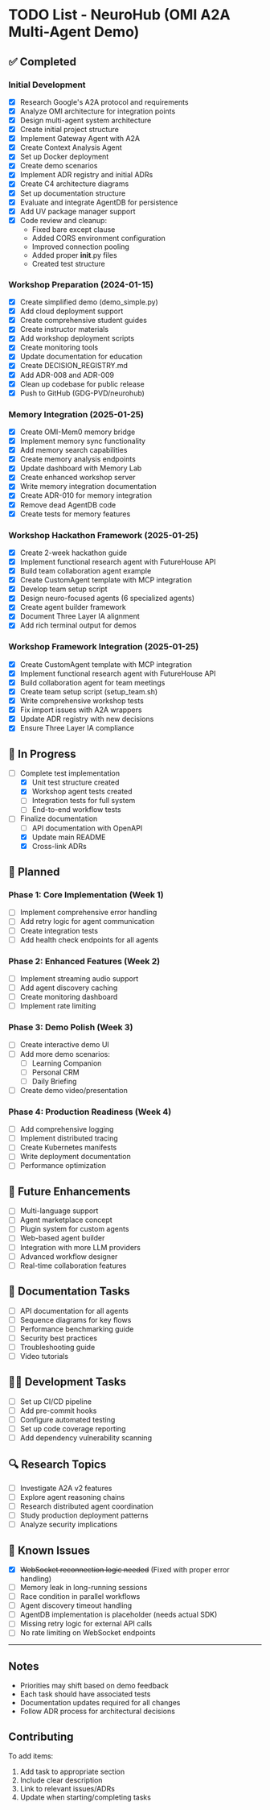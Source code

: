 # TODO List - NeuroHub (OMI A2A Multi-Agent Demo)

## ✅ Completed

### Initial Development
- [x] Research Google's A2A protocol and requirements
- [x] Analyze OMI architecture for integration points
- [x] Design multi-agent system architecture
- [x] Create initial project structure
- [x] Implement Gateway Agent with A2A
- [x] Create Context Analysis Agent
- [x] Set up Docker deployment
- [x] Create demo scenarios
- [x] Implement ADR registry and initial ADRs
- [x] Create C4 architecture diagrams
- [x] Set up documentation structure
- [x] Evaluate and integrate AgentDB for persistence
- [x] Add UV package manager support
- [x] Code review and cleanup:
  - Fixed bare except clause
  - Added CORS environment configuration
  - Improved connection pooling
  - Added proper __init__.py files
  - Created test structure

### Workshop Preparation (2024-01-15)
- [x] Create simplified demo (demo_simple.py)
- [x] Add cloud deployment support
- [x] Create comprehensive student guides
- [x] Create instructor materials
- [x] Add workshop deployment scripts
- [x] Create monitoring tools
- [x] Update documentation for education
- [x] Create DECISION_REGISTRY.md
- [x] Add ADR-008 and ADR-009
- [x] Clean up codebase for public release
- [x] Push to GitHub (GDG-PVD/neurohub)

### Memory Integration (2025-01-25)
- [x] Create OMI-Mem0 memory bridge
- [x] Implement memory sync functionality
- [x] Add memory search capabilities
- [x] Create memory analysis endpoints
- [x] Update dashboard with Memory Lab
- [x] Create enhanced workshop server
- [x] Write memory integration documentation
- [x] Create ADR-010 for memory integration
- [x] Remove dead AgentDB code
- [x] Create tests for memory features

### Workshop Hackathon Framework (2025-01-25)
- [x] Create 2-week hackathon guide
- [x] Implement functional research agent with FutureHouse API
- [x] Build team collaboration agent example
- [x] Create CustomAgent template with MCP integration
- [x] Develop team setup script
- [x] Design neuro-focused agents (6 specialized agents)
- [x] Create agent builder framework
- [x] Document Three Layer IA alignment
- [x] Add rich terminal output for demos

### Workshop Framework Integration (2025-01-25)  
- [x] Create CustomAgent template with MCP integration
- [x] Implement functional research agent with FutureHouse API
- [x] Build collaboration agent for team meetings
- [x] Create team setup script (setup_team.sh)
- [x] Write comprehensive workshop tests
- [x] Fix import issues with A2A wrappers
- [x] Update ADR registry with new decisions
- [x] Ensure Three Layer IA compliance

## 🚧 In Progress

- [ ] Complete test implementation
  - [x] Unit test structure created
  - [x] Workshop agent tests created
  - [ ] Integration tests for full system
  - [ ] End-to-end workflow tests
- [ ] Finalize documentation
  - [ ] API documentation with OpenAPI
  - [x] Update main README
  - [x] Cross-link ADRs

## 📅 Planned

### Phase 1: Core Implementation (Week 1)
- [ ] Implement comprehensive error handling
- [ ] Add retry logic for agent communication
- [ ] Create integration tests
- [ ] Add health check endpoints for all agents

### Phase 2: Enhanced Features (Week 2)
- [ ] Implement streaming audio support
- [ ] Add agent discovery caching
- [ ] Create monitoring dashboard
- [ ] Implement rate limiting

### Phase 3: Demo Polish (Week 3)
- [ ] Create interactive demo UI
- [ ] Add more demo scenarios:
  - [ ] Learning Companion
  - [ ] Personal CRM
  - [ ] Daily Briefing
- [ ] Create demo video/presentation

### Phase 4: Production Readiness (Week 4)
- [ ] Add comprehensive logging
- [ ] Implement distributed tracing
- [ ] Create Kubernetes manifests
- [ ] Write deployment documentation
- [ ] Performance optimization

## 🔮 Future Enhancements

- [ ] Multi-language support
- [ ] Agent marketplace concept
- [ ] Plugin system for custom agents
- [ ] Web-based agent builder
- [ ] Integration with more LLM providers
- [ ] Advanced workflow designer
- [ ] Real-time collaboration features

## 📄 Documentation Tasks

- [ ] API documentation for all agents
- [ ] Sequence diagrams for key flows
- [ ] Performance benchmarking guide
- [ ] Security best practices
- [ ] Troubleshooting guide
- [ ] Video tutorials

## 🧑‍💻 Development Tasks

- [ ] Set up CI/CD pipeline
- [ ] Add pre-commit hooks
- [ ] Configure automated testing
- [ ] Set up code coverage reporting
- [ ] Add dependency vulnerability scanning

## 🔍 Research Topics

- [ ] Investigate A2A v2 features
- [ ] Explore agent reasoning chains
- [ ] Research distributed agent coordination
- [ ] Study production deployment patterns
- [ ] Analyze security implications

## 🐛 Known Issues

- [x] ~~WebSocket reconnection logic needed~~ (Fixed with proper error handling)
- [ ] Memory leak in long-running sessions
- [ ] Race condition in parallel workflows
- [ ] Agent discovery timeout handling
- [ ] AgentDB implementation is placeholder (needs actual SDK)
- [ ] Missing retry logic for external API calls
- [ ] No rate limiting on WebSocket endpoints

---

## Notes

- Priorities may shift based on demo feedback
- Each task should have associated tests
- Documentation updates required for all changes
- Follow ADR process for architectural decisions

## Contributing

To add items:
1. Add task to appropriate section
2. Include clear description
3. Link to relevant issues/ADRs
4. Update when starting/completing tasks